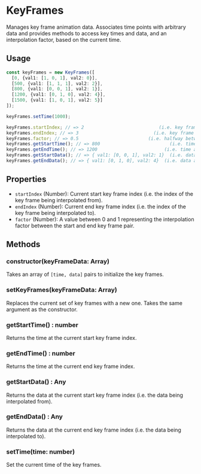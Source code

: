 # KeyFrames

Manages key frame animation data. Associates time points with arbitrary data and provides methods to access key times and data, and an interpolation factor, based on the current time.

## Usage

```typescript
const keyFrames = new KeyFrames([
  [0, {val1: [1, 0, 1], val2: 0}],
  [500, {val1: [1, 1, 1], val2: 2}],
  [800, {val1: [0, 0, 1], val2: 1}],
  [1200, {val1: [0, 1, 0], val2: 4}],
  [1500, {val1: [1, 0, 1], val2: 5}]
]);

keyFrames.setTime(1000);

keyFrames.startIndex; // => 2                            (i.e. key frame at time=800)
keyFrames.endIndex; // => 3                            (i.e. key frame at time=1200)
keyFrames.factor; // => 0.5                          (i.e. halfway between 800 and 1200)
keyFrames.getStartTime(); // => 800                          (i.e. time at index 2)
keyFrames.getEndTime(); // => 1200                         (i.e. time at index 3)
keyFrames.getStartData(); // => { val1: [0, 0, 1], val2: 1}  (i.e. data at index 2)
keyFrames.getEndData(); // => { val1: [0, 1, 0], val2: 4}  (i.e. data at index 3)
```

## Properties

- `startIndex` (Number): Current start key frame index (i.e. the index of the key frame being interpolated from).
- `endIndex` (Number): Current end key frame index (i.e. the index of the key frame being interpolated to).
- `factor` (Number): A value between 0 and 1 representing the interpolation factor between the start and end key frame pair.

## Methods

### constructor(keyFrameData: Array)

Takes an array of `[time, data]` pairs to initialize the key frames.

### setKeyFrames(keyFrameData: Array)

Replaces the current set of key frames with a new one. Takes the same argument as the constructor.

### getStartTime() : number

Returns the time at the current start key frame index.

### getEndTime() : number

Returns the time at the current end key frame index.

### getStartData() : Any

Returns the data at the current start key frame index (i.e. the data being interpolated from).

### getEndData() : Any

Returns the data at the current end key frame index (i.e. the data being interpolated to).

### setTime(time: number)

Set the current time of the key frames.
